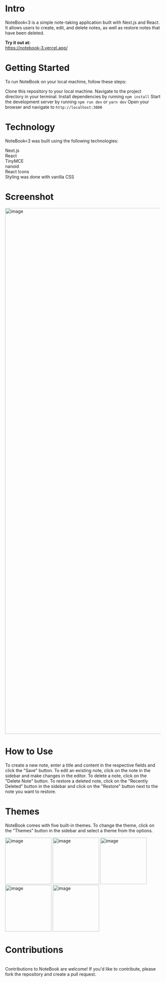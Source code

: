 # Intro
NoteBook<3 is a simple note-taking application built with Next.js and React. It allows users to create, edit, and delete notes, as well as restore notes that have been deleted.

<b>Try it out at: </b>
<br>https://notebook-3.vercel.app/

# Getting Started
To run NoteBook on your local machine, follow these steps:

Clone this repository to your local machine.
Navigate to the project directory in your terminal.
Install dependencies by running 
`npm install`
Start the development server by running 
`npm run dev` or `yarn dev`
Open your browser and navigate to 
`http://localhost:3000`

# Technology
NoteBook<3 was built using the following technologies:

Next.js
<br>React
<br>TinyMCE
<br>nanoid
<br>React Icons
<br>Styling was done with vanilla CSS

# Screenshot
<img width="1696" alt="image" src="https://user-images.githubusercontent.com/64187887/227755746-c893f0af-bc46-4097-be4b-85f6f0c018da.png">


# How to Use
To create a new note, enter a title and content in the respective fields and click the "Save" button. To edit an existing note, click on the note in the sidebar and make changes in the editor. To delete a note, click on the "Delete Note" button. To restore a deleted note, click on the "Recently Deleted" button in the sidebar and click on the "Restore" button next to the note you want to restore.

# Themes
NoteBook comes with five built-in themes. To change the theme, click on the "Themes" button in the sidebar and select a theme from the options.
<div>
<img width="150" alt="image" src="https://user-images.githubusercontent.com/64187887/227755792-f3704912-e5c8-4f4a-8133-1df8941cd365.png">
<img width="150" alt="image" src="https://user-images.githubusercontent.com/64187887/227755798-6221241c-9060-4df2-8623-d1e26854073b.png">
<img width="150" alt="image" src="https://user-images.githubusercontent.com/64187887/227755804-498cfcfd-e849-43d7-9e38-623fa9564092.png">
<img width="150" alt="image" src="https://user-images.githubusercontent.com/64187887/227755816-879cb354-0cef-4ffc-926c-8ac340c05ce6.png">
<img width="150" alt="image" src="https://user-images.githubusercontent.com/64187887/227755818-dd15bf9b-b76b-463a-bc73-30dbefb1c6a3.png">
</div>


# Contributions
<br>Contributions to NoteBook are welcome! If you'd like to contribute, please fork the repository and create a pull request.
